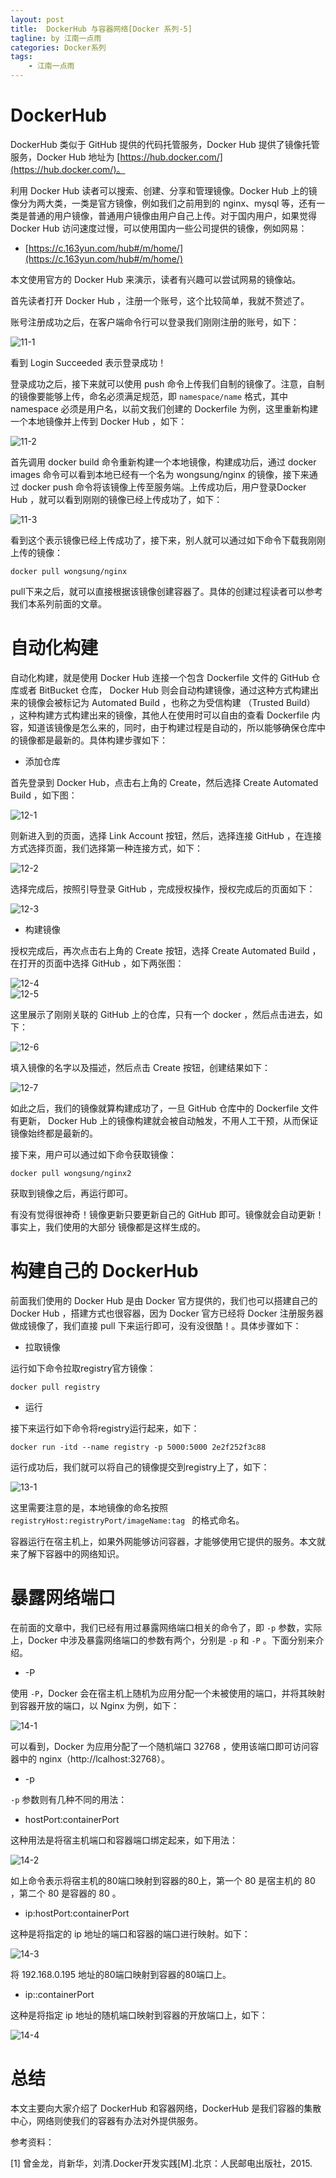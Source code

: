 ```yaml
---
layout: post
title:  DockerHub 与容器网络[Docker 系列-5]
tagline: by 江南一点雨
categories: Docker系列
tags: 
    - 江南一点雨
---
```


# DockerHub

DockerHub 类似于 GitHub 提供的代码托管服务，Docker Hub 提供了镜像托管服务，Docker Hub 地址为 [https://hub.docker.com/](https://hub.docker.com/)。

<!--more-->

利用 Docker Hub 读者可以搜索、创建、分享和管理镜像。Docker Hub 上的镜像分为两大类，一类是官方镜像，例如我们之前用到的 nginx、mysql 等，还有一类是普通的用户镜像，普通用户镜像由用户自己上传。对于国内用户，如果觉得 Docker Hub 访问速度过慢，可以使用国内一些公司提供的镜像，例如网易：

- [https://c.163yun.com/hub#/m/home/](https://c.163yun.com/hub#/m/home/) 

本文使用官方的 Docker Hub 来演示，读者有兴趣可以尝试网易的镜像站。

首先读者打开 Docker Hub ，注册一个账号，这个比较简单，我就不赘述了。

账号注册成功之后，在客户端命令行可以登录我们刚刚注册的账号，如下：  

![11-1](/assets/images/2019/java/image_javaboy/0530/11-1.png)

看到 Login Succeeded 表示登录成功！  

登录成功之后，接下来就可以使用 push 命令上传我们自制的镜像了。注意，自制的镜像要能够上传，命名必须满足规范，即 `namespace/name` 格式，其中 namespace 必须是用户名，以前文我们创建的 Dockerfile 为例，这里重新构建一个本地镜像并上传到 Docker Hub ，如下：  

![11-2](/assets/images/2019/java/image_javaboy/0530/11-2.png)  

首先调用 docker build 命令重新构建一个本地镜像，构建成功后，通过 docker images 命令可以看到本地已经有一个名为 wongsung/nginx 的镜像，接下来通过 docker push 命令将该镜像上传至服务端。上传成功后，用户登录Docker Hub ，就可以看到刚刚的镜像已经上传成功了，如下：  

![11-3](/assets/images/2019/java/image_javaboy/0530/11-3.png)  

看到这个表示镜像已经上传成功了，接下来，别人就可以通过如下命令下载我刚刚上传的镜像：  

```
docker pull wongsung/nginx
```  

pull下来之后，就可以直接根据该镜像创建容器了。具体的创建过程读者可以参考我们本系列前面的文章。

# 自动化构建

自动化构建，就是使用 Docker Hub 连接一个包含 Dockerfile 文件的 GitHub 仓库或者 BitBucket 仓库， Docker Hub 则会自动构建镜像，通过这种方式构建出来的镜像会被标记为 Automated Build ，也称之为受信构建 （Trusted Build） ，这种构建方式构建出来的镜像，其他人在使用时可以自由的查看 Dockerfile 内容，知道该镜像是怎么来的，同时，由于构建过程是自动的，所以能够确保仓库中的镜像都是最新的。具体构建步骤如下：  

- 添加仓库

首先登录到 Docker Hub，点击右上角的 Create，然后选择 Create Automated Build ，如下图：  

![12-1](/assets/images/2019/java/image_javaboy/0530/12-1.png)  

则新进入到的页面，选择 Link Account 按钮，然后，选择连接 GitHub ，在连接方式选择页面，我们选择第一种连接方式，如下：

![12-2](/assets/images/2019/java/image_javaboy/0530/12-2.png)  

选择完成后，按照引导登录 GitHub ，完成授权操作，授权完成后的页面如下：  

![12-3](/assets/images/2019/java/image_javaboy/0530/12-3.png)

- 构建镜像

授权完成后，再次点击右上角的 Create 按钮，选择 Create Automated Build ，在打开的页面中选择 GitHub ，如下两张图：  

![12-4](/assets/images/2019/java/image_javaboy/0530/12-4.png)  
![12-5](/assets/images/2019/java/image_javaboy/0530/12-5.png) 

这里展示了刚刚关联的 GitHub 上的仓库，只有一个 docker ，然后点击进去，如下：  

![12-6](/assets/images/2019/java/image_javaboy/0530/12-6.png)  

填入镜像的名字以及描述，然后点击 Create 按钮，创建结果如下：  

![12-7](/assets/images/2019/java/image_javaboy/0530/12-7.png)  

如此之后，我们的镜像就算构建成功了，一旦 GitHub 仓库中的 Dockerfile 文件有更新， Docker Hub 上的镜像构建就会被自动触发，不用人工干预，从而保证镜像始终都是最新的。


接下来，用户可以通过如下命令获取镜像：  

```
docker pull wongsung/nginx2
```  

获取到镜像之后，再运行即可。

有没有觉得很神奇！镜像更新只要更新自己的 GitHub 即可。镜像就会自动更新！事实上，我们使用的大部分 镜像都是这样生成的。

# 构建自己的 DockerHub

前面我们使用的 Docker Hub 是由 Docker 官方提供的，我们也可以搭建自己的 Docker Hub ，搭建方式也很容器，因为 Docker 官方已经将 Docker 注册服务器做成镜像了，我们直接 pull 下来运行即可，没有没很酷！。具体步骤如下：  

- 拉取镜像

运行如下命令拉取registry官方镜像：  

```
docker pull registry
```  

- 运行

接下来运行如下命令将registry运行起来，如下：  

```
docker run -itd --name registry -p 5000:5000 2e2f252f3c88
```  

运行成功后，我们就可以将自己的镜像提交到registry上了，如下：  


![13-1](/assets/images/2019/java/image_javaboy/0530/13-1.png)  

这里需要注意的是，本地镜像的命名按照 `registryHost:registryPort/imageName:tag ` 的格式命名。  

容器运行在宿主机上，如果外网能够访问容器，才能够使用它提供的服务。本文就来了解下容器中的网络知识。  

#  暴露网络端口

在前面的文章中，我们已经有用过暴露网络端口相关的命令了，即 `-p` 参数，实际上，Docker 中涉及暴露网络端口的参数有两个，分别是 `-p` 和 `-P` 。下面分别来介绍。  

- -P

使用 `-P`，Docker 会在宿主机上随机为应用分配一个未被使用的端口，并将其映射到容器开放的端口，以 Nginx 为例，如下：  

![14-1](/assets/images/2019/java/image_javaboy/0530/14-1.png)  

可以看到，Docker 为应用分配了一个随机端口 32768 ，使用该端口即可访问容器中的 nginx（http://lcalhost:32768）。 

- -p

`-p` 参数则有几种不同的用法：  

- hostPort:containerPort

这种用法是将宿主机端口和容器端口绑定起来，如下用法：  

![14-2](/assets/images/2019/java/image_javaboy/0530/14-2.png)  

如上命令表示将宿主机的80端口映射到容器的80上，第一个 80 是宿主机的 80 ，第二个 80 是容器的 80 。

- ip:hostPort:containerPort

这种是将指定的 ip 地址的端口和容器的端口进行映射。如下：  

![14-3](/assets/images/2019/java/image_javaboy/0530/14-3.png)  

将 192.168.0.195 地址的80端口映射到容器的80端口上。  

- ip::containerPort

这种是将指定 ip 地址的随机端口映射到容器的开放端口上，如下：  

![14-4](/assets/images/2019/java/image_javaboy/0530/14-4.png)  

# 总结

本文主要向大家介绍了 DockerHub 和容器网络，DockerHub 是我们容器的集散中心，网络则使我们的容器有办法对外提供服务。

参考资料：

[1] 曾金龙，肖新华，刘清.Docker开发实践[M].北京：人民邮电出版社，2015.